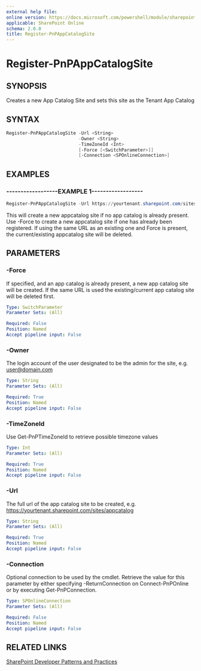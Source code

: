 ```yaml
---
external help file:
online version: https://docs.microsoft.com/powershell/module/sharepoint-pnp/register-pnpappcatalogsite
applicable: SharePoint Online
schema: 2.0.0
title: Register-PnPAppCatalogSite
---
```


# Register-PnPAppCatalogSite

## SYNOPSIS
Creates a new App Catalog Site and sets this site as the Tenant App Catalog

## SYNTAX 

```powershell
Register-PnPAppCatalogSite -Url <String>
                           -Owner <String>
                           -TimeZoneId <Int>
                           [-Force [<SwitchParameter>]]
                           [-Connection <SPOnlineConnection>]
```

## EXAMPLES

### ------------------EXAMPLE 1------------------
```powershell
Register-PnPAppCatalogSite -Url https://yourtenant.sharepoint.com/sites/appcatalog -Owner admin@domain.com -TimeZoneId 4
```

This will create a new appcatalog site if no app catalog is already present. Use -Force to create a new appcatalog site if one has already been registered. If using the same URL as an existing one and Force is present, the current/existing appcatalog site will be deleted.

## PARAMETERS

### -Force
If specified, and an app catalog is already present, a new app catalog site will be created. If the same URL is used the existing/current app catalog site will be deleted first.

```yaml
Type: SwitchParameter
Parameter Sets: (All)

Required: False
Position: Named
Accept pipeline input: False
```

### -Owner
The login account of the user designated to be the admin for the site, e.g. user@domain.com

```yaml
Type: String
Parameter Sets: (All)

Required: True
Position: Named
Accept pipeline input: False
```

### -TimeZoneId
Use Get-PnPTimeZoneId to retrieve possible timezone values

```yaml
Type: Int
Parameter Sets: (All)

Required: True
Position: Named
Accept pipeline input: False
```

### -Url
The full url of the app catalog site to be created, e.g. https://yourtenant.sharepoint.com/sites/appcatalog

```yaml
Type: String
Parameter Sets: (All)

Required: True
Position: Named
Accept pipeline input: False
```

### -Connection
Optional connection to be used by the cmdlet. Retrieve the value for this parameter by either specifying -ReturnConnection on Connect-PnPOnline or by executing Get-PnPConnection.

```yaml
Type: SPOnlineConnection
Parameter Sets: (All)

Required: False
Position: Named
Accept pipeline input: False
```

## RELATED LINKS

[SharePoint Developer Patterns and Practices](https://aka.ms/sppnp)